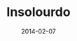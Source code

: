 ---
layout: post
title: "Insolourdo"
date: 2014-02-07
categories: [Safari des Amis]
image: http://www.pokepedia.fr/images/7/76/Insolourdo-HGSS.png
caught: Insolourdo
location: Safari des Amis
level: 30
version: X
---